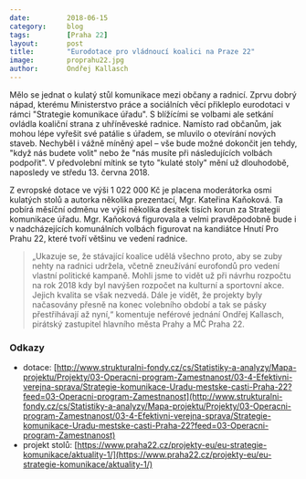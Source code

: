 ```yaml
---
date:         2018-06-15
category:     blog
tags:         [Praha 22]
layout:       post
title:        "Eurodotace pro vládnoucí koalici na Praze 22" 
image:        proprahu22.jpg
author:       Ondřej Kallasch
---
```


Mělo se jednat o kulatý stůl komunikace mezi občany a radnicí. Zprvu dobrý nápad, kterému Ministerstvo práce a sociálních věcí přikleplo eurodotaci v rámci "Strategie komunikace úřadu". S blížícími se volbami ale setkání ovládla koaliční strana z uhříněveské radnice. Namísto rad občanům, jak mohou lépe vyřešit své patálie s úřadem, se mluvilo o otevírání nových staveb. Nechyběl i vážně míněný apel – vše bude možné dokončit jen tehdy, "když nás budete volit" nebo že "nás musíte při následujících volbách podpořit". V předvolební mítink se tyto "kulaté stoly" mění už dlouhodobě, naposledy ve středu 13. června 2018.

Z evropské dotace ve výši 1 022 000 Kč je placena moderátorka osmi kulatých stolů a autorka několika prezentací, Mgr. Kateřina Kaňoková. Ta pobírá měsíční odměnu ve výši několika desítek tisích korun za Strategii komunikace úřadu. Mgr. Kaňoková figurovala a velmi pravděpodobně bude i v nadcházejících komunálních volbách figurovat na kandiátce Hnutí Pro Prahu 22, které tvoří většinu ve vedení radnice. 

> „Ukazuje se, že stávající koalice udělá všechno proto, aby se zuby nehty na radnici udržela, včetně zneužívání eurofondů pro vedení vlastní politické kampaně. Mohli jsme to vidět už při návrhu rozpočtu na rok 2018 kdy byl navýšen rozpočet na kulturní a sportovní akce. Jejich kvalita se však nezvedá. Dále je vidět, že projekty byly načasovány přesně na konec volebního období a tak se pásky přestřihávají až nyní,“ komentuje neférové jednání Ondřej Kallasch, pirátský zastupitel hlavního města Prahy a MČ Praha 22. 

### Odkazy 

* dotace: [http://www.strukturalni-fondy.cz/cs/Statistiky-a-analyzy/Mapa-projektu/Projekty/03-Operacni-program-Zamestnanost/03-4-Efektivni-verejna-sprava/Strategie-komunikace-Uradu-mestske-casti-Praha-22?feed=03-Operacni-program-Zamestnanost](http://www.strukturalni-fondy.cz/cs/Statistiky-a-analyzy/Mapa-projektu/Projekty/03-Operacni-program-Zamestnanost/03-4-Efektivni-verejna-sprava/Strategie-komunikace-Uradu-mestske-casti-Praha-22?feed=03-Operacni-program-Zamestnanost)
* projekt stolů: [https://www.praha22.cz/projekty-eu/eu-strategie-komunikace/aktuality-1/](https://www.praha22.cz/projekty-eu/eu-strategie-komunikace/aktuality-1/)
